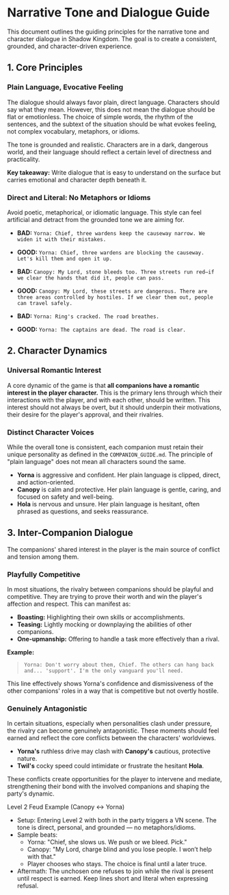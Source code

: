 # Narrative Tone and Dialogue Guide

This document outlines the guiding principles for the narrative tone and character dialogue in Shadow Kingdom. The goal is to create a consistent, grounded, and character-driven experience.

## 1. Core Principles

### Plain Language, Evocative Feeling
The dialogue should always favor plain, direct language. Characters should say what they mean. However, this does not mean the dialogue should be flat or emotionless. The choice of simple words, the rhythm of the sentences, and the subtext of the situation should be what evokes feeling, not complex vocabulary, metaphors, or idioms.

The tone is grounded and realistic. Characters are in a dark, dangerous world, and their language should reflect a certain level of directness and practicality.

**Key takeaway:** Write dialogue that is easy to understand on the surface but carries emotional and character depth beneath it.

### Direct and Literal: No Metaphors or Idioms
Avoid poetic, metaphorical, or idiomatic language. This style can feel artificial and detract from the grounded tone we are aiming for.

- **BAD:** `Yorna: Chief, three wardens keep the causeway narrow. We widen it with their mistakes.`
- **GOOD:** `Yorna: Chief, three wardens are blocking the causeway. Let's kill them and open it up.`

- **BAD:** `Canopy: My Lord, stone bleeds too. Three streets run red—if we clear the hands that did it, people can pass.`
- **GOOD:** `Canopy: My Lord, these streets are dangerous. There are three areas controlled by hostiles. If we clear them out, people can travel safely.`

- **BAD:** `Yorna: Ring's cracked. The road breathes.`
- **GOOD:** `Yorna: The captains are dead. The road is clear.`

## 2. Character Dynamics

### Universal Romantic Interest
A core dynamic of the game is that **all companions have a romantic interest in the player character.** This is the primary lens through which their interactions with the player, and with each other, should be written. This interest should not always be overt, but it should underpin their motivations, their desire for the player's approval, and their rivalries.

### Distinct Character Voices
While the overall tone is consistent, each companion must retain their unique personality as defined in the `COMPANION_GUIDE.md`. The principle of "plain language" does not mean all characters sound the same.

- **Yorna** is aggressive and confident. Her plain language is clipped, direct, and action-oriented.
- **Canopy** is calm and protective. Her plain language is gentle, caring, and focused on safety and well-being.
- **Hola** is nervous and unsure. Her plain language is hesitant, often phrased as questions, and seeks reassurance.

## 3. Inter-Companion Dialogue

The companions' shared interest in the player is the main source of conflict and tension among them.

### Playfully Competitive
In most situations, the rivalry between companions should be playful and competitive. They are trying to prove their worth and win the player's affection and respect. This can manifest as:

- **Boasting:** Highlighting their own skills or accomplishments.
- **Teasing:** Lightly mocking or downplaying the abilities of other companions.
- **One-upmanship:** Offering to handle a task more effectively than a rival.

**Example:**
> `Yorna: Don't worry about them, Chief. The others can hang back and... 'support'. I'm the only vanguard you'll need.`

This line effectively shows Yorna's confidence and dismissiveness of the other companions' roles in a way that is competitive but not overtly hostile.

### Genuinely Antagonistic
In certain situations, especially when personalities clash under pressure, the rivalry can become genuinely antagonistic. These moments should feel earned and reflect the core conflicts between the characters' worldviews.

- **Yorna's** ruthless drive may clash with **Canopy's** cautious, protective nature.
- **Twil's** cocky speed could intimidate or frustrate the hesitant **Hola**.

These conflicts create opportunities for the player to intervene and mediate, strengthening their bond with the involved companions and shaping the party's dynamic.

Level 2 Feud Example (Canopy ↔ Yorna)
- Setup: Entering Level 2 with both in the party triggers a VN scene. The tone is direct, personal, and grounded — no metaphors/idioms.
- Sample beats:
  - Yorna: "Chief, she slows us. We push or we bleed. Pick."
  - Canopy: "My Lord, charge blind and you lose people. I won’t help with that."
  - Player chooses who stays. The choice is final until a later truce.
- Aftermath: The unchosen one refuses to join while the rival is present until respect is earned. Keep lines short and literal when expressing refusal.
